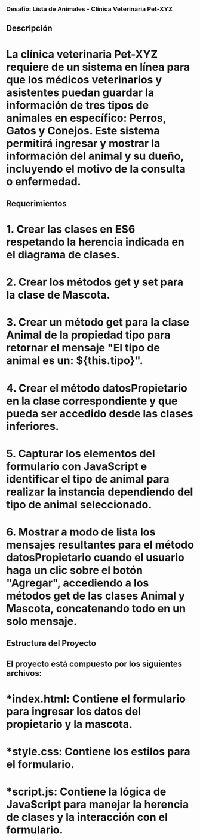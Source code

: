 ### Desafío: Lista de Animales - Clínica Veterinaria Pet-XYZ
## Descripción
# La clínica veterinaria Pet-XYZ requiere de un sistema en línea para que los médicos veterinarios y asistentes puedan guardar la información de tres tipos de animales en específico: Perros, Gatos y Conejos. Este sistema permitirá ingresar y mostrar la información del animal y su dueño, incluyendo el motivo de la consulta o enfermedad.

## Requerimientos
# 1. Crear las clases en ES6 respetando la herencia indicada en el diagrama de clases.
# 2. Crear los métodos get y set para la clase de Mascota.
# 3. Crear un método get para la clase Animal de la propiedad tipo para retornar el mensaje "El tipo de animal es un: ${this.tipo}".
# 4. Crear el método datosPropietario en la clase correspondiente y que pueda ser accedido desde las clases inferiores.
# 5. Capturar los elementos del formulario con JavaScript e identificar el tipo de animal para realizar la instancia dependiendo del tipo de animal seleccionado.
# 6. Mostrar a modo de lista los mensajes resultantes para el método datosPropietario cuando el usuario haga un clic sobre el botón "Agregar", accediendo a los métodos get de las clases Animal y Mascota, concatenando todo en un solo mensaje.

## Estructura del Proyecto
## El proyecto está compuesto por los siguientes archivos:

# *index.html: Contiene el formulario para ingresar los datos del propietario y la mascota.
# *style.css: Contiene los estilos para el formulario.
# *script.js: Contiene la lógica de JavaScript para manejar la herencia de clases y la interacción con el formulario.
